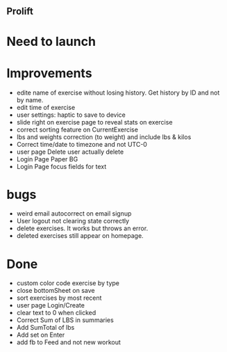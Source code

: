 ## Prolift

# Need to launch


# Improvements
- edite name of exercise without losing history. Get history by ID and not by name.
- edit time of exercise
- user settings: haptic to save to device
- slide right on exercise page to reveal stats on exercise
- correct sorting feature on CurrentExercise
- lbs and weights correction (to weight) and include lbs & kilos
- Correct time/date to timezone and not UTC-0
- user page Delete user actually delete
- Login Page Paper BG
- Login Page focus fields for text


# bugs
- weird email autocorrect on email signup
- User logout not clearing state correctly
- delete exercises. It works but throws an error.
- deleted exercises still appear on homepage.


# Done
- custom color code exercise by type
- close bottomSheet on save
- sort exercises by most recent
- user page Login/Create
- clear text to 0 when clicked
- Correct Sum of LBS in summaries
- Add SumTotal of lbs
- Add set on Enter
- add fb to Feed and not new workout